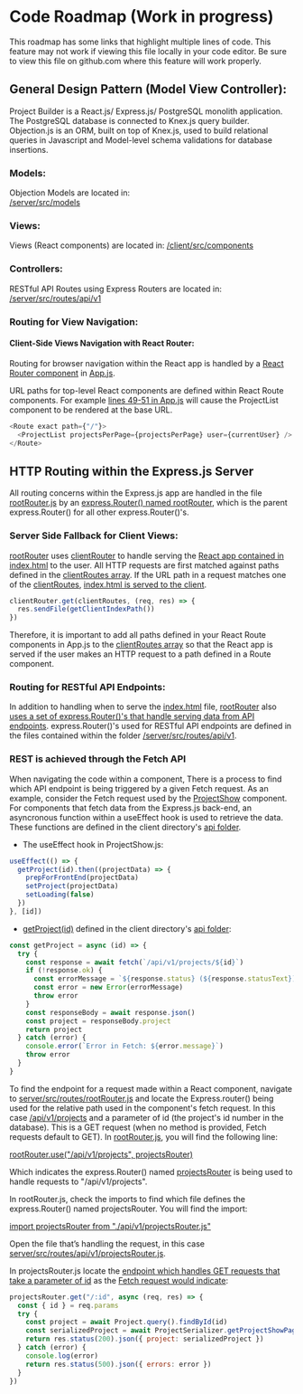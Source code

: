 # Code Roadmap (Work in progress)

This roadmap has some links that highlight multiple lines of code. This feature may not work if viewing this file locally in your code editor. Be sure to view this file on github.com where this feature will work properly.

## General Design Pattern (Model View Controller):

Project Builder is a React.js/ Express.js/ PostgreSQL monolith application. The PostgreSQL database is connected to Knex.js query builder. Objection.js is an ORM, built on top of Knex.js, used to build relational queries in Javascript and Model-level schema validations for database insertions.

### Models:

Objection Models are located in:  
[/server/src/models](/server/src/models)

### Views:

Views (React components) are located in:
[/client/src/components](/client/src/components)

### Controllers:

RESTful API Routes using Express Routers are located in:  
[/server/src/routes/api/v1](/server/src/routes/api/v1)

### Routing for View Navigation:

#### Client-Side Views Navigation with React Router:

Routing for browser navigation within the React app is handled by a [React Router component](client/src/components/App.js#L46-L89) in [App.js](client/src/components/App.js).

URL paths for top-level React components are defined within React Route components.
For example [lines 49-51 in App.js](client/src/components/App.js#L49-L51) will cause the ProjectList component to be rendered at the base URL.

```javascript
<Route exact path={"/"}>
  <ProjectList projectsPerPage={projectsPerPage} user={currentUser} />
</Route>
```

## HTTP Routing within the Express.js Server

All routing concerns within the Express.js app are handled in the file [rootRouter.js](server/src/routes/rootRouter.js) by an [express.Router() named rootRouter](server/src/routes/rootRouter.js#L11), which is the parent express.Router() for all other express.Router()'s.

### Server Side Fallback for Client Views:

[rootRouter](server/src/routes/rootRouter.js) uses [clientRouter](server/src/routes/clientRouter.js) to handle serving the [React app contained in index.html](client/public/index.html#L15) to the user. All HTTP requests are first matched against paths defined in the [clientRoutes array](server/src/routes/clientRouter.js#L7). If the URL path in a request matches one of the [clientRoutes](server/src/routes/clientRouter.js#L7), [index.html is served to the client](server/src/routes/clientRouter.js#L26-L28).

```javascript
clientRouter.get(clientRoutes, (req, res) => {
  res.sendFile(getClientIndexPath())
})
```

Therefore, it is important to add all paths defined in your React Route components in App.js to the [clientRoutes array](server/src/routes/clientRouter.js#L7) so that the React app is served if the user makes an HTTP request to a path defined in a Route component.

### Routing for RESTful API Endpoints:

In addition to handling when to serve the [index.html](client/public/index.html) file, [rootRouter](server/src/routes/rootRouter.js#L11) also [uses a set of express.Router()'s that handle serving data from API endpoints](server/src/routes/rootRouter.js#L14-L20). express.Router()'s used for RESTful API endpoints are defined in the files contained within the folder [/server/src/routes/api/v1](/server/src/routes/api/v1).

### REST is achieved through the Fetch API

When navigating the code within a component, There is a process to find which API endpoint is being triggered by a given Fetch request. As an example, consider the Fetch request used by the [ProjectShow](client/src/components/layout/ProjectShow.js) component. For components that fetch data from the Express.js back-end, an asyncronous function within a useEffect hook is used to retrieve the data. These functions are defined in the client directory's [api folder](client/src/api).

- The useEffect hook in ProjectShow.js:

```javascript
useEffect(() => {
  getProject(id).then((projectData) => {
    prepForFrontEnd(projectData)
    setProject(projectData)
    setLoading(false)
  })
}, [id])
```

- [getProject(id)](client/src/api/getProject.js) defined in the client directory's [api folder](client/src/api):

```javascript
const getProject = async (id) => {
  try {
    const response = await fetch(`/api/v1/projects/${id}`)
    if (!response.ok) {
      const errorMessage = `${response.status} (${response.statusText})`
      const error = new Error(errorMessage)
      throw error
    }
    const responseBody = await response.json()
    const project = responseBody.project
    return project
  } catch (error) {
    console.error(`Error in Fetch: ${error.message}`)
    throw error
  }
}
```

To find the endpoint for a request made within a React component, navigate to [server/src/routes/rootRouter.js](server/src/routes/rootRouter.js) and locate the Express.router() being used for the relative path used in the component's fetch request. In this case [/api/v1/projects](/api/v1/projects/) and a parameter of id (the project's id number in the database). This is a GET request (when no method is provided, Fetch requests default to GET). In [rootRouter.js](server/src/routes/rootRouter.js), you will find the following line:

[rootRouter.use("/api/v1/projects", projectsRouter)](server/src/routes/rootRouter.js#L16)

Which indicates the express.Router() named [projectsRouter](server/src/routes/api/v1/projectsRouter.js#L10) is being used to handle requests to "/api/v1/projects".

In rootRouter.js, check the imports to find which file defines the express.Router() named projectsRouter. You will find the import:

[import projectsRouter from "./api/v1/projectsRouter.js"](server/src/routes/rootRouter.js#L5)

Open the file that’s handling the request, in this case [server/src/routes/api/v1/projectsRouter.js](server/src/routes/api/v1/projectsRouter.js).

In projectsRouter.js locate the [endpoint which handles GET requests that take a parameter of id](server/src/routes/api/v1/projectsRouter.js#L53) as the [Fetch request would indicate](client/src/components/layout/ProjectShow.js#L52):

```javascript
projectsRouter.get("/:id", async (req, res) => {
  const { id } = req.params
  try {
    const project = await Project.query().findById(id)
    const serializedProject = await ProjectSerializer.getProjectShowPageDetails(project)
    return res.status(200).json({ project: serializedProject })
  } catch (error) {
    console.log(error)
    return res.status(500).json({ errors: error })
  }
})
```
